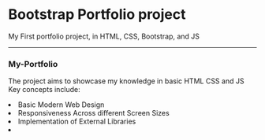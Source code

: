# Bootstrap Portfolio project
My First portfolio project, in HTML, CSS, Bootstrap, and JS

<hr>
<h3> My-Portfolio </h3>

The project aims to showcase my knowledge in basic HTML CSS and JS
<br>
Key concepts include:<br>
<li> Basic Modern Web Design </li>
<li> Responsiveness Across different Screen Sizes </li>
<li> Implementation of External Libraries<li>
